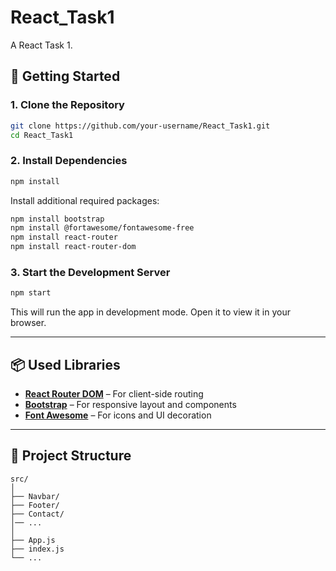 # React_Task1

A React Task 1.

## 🚀 Getting Started

### 1. Clone the Repository

```bash
git clone https://github.com/your-username/React_Task1.git
cd React_Task1
```

### 2. Install Dependencies

```bash
npm install
```

Install additional required packages:

```bash
npm install bootstrap
npm install @fortawesome/fontawesome-free
npm install react-router
npm install react-router-dom
```

### 3. Start the Development Server

```bash
npm start
```

This will run the app in development mode. Open it to view it in your browser.

---

## 📦 Used Libraries

- **[React Router DOM](https://reactrouter.com/)** – For client-side routing
- **[Bootstrap](https://getbootstrap.com/)** – For responsive layout and components
- **[Font Awesome](https://fontawesome.com/)** – For icons and UI decoration

---

## 📁 Project Structure

```
src/
│
├── Navbar/
├── Footer/
├── Contact/
│── ...
│
├── App.js
├── index.js
└── ...
```


